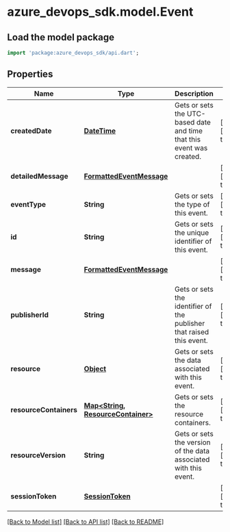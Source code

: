 # azure_devops_sdk.model.Event

## Load the model package
```dart
import 'package:azure_devops_sdk/api.dart';
```

## Properties
Name | Type | Description | Notes
------------ | ------------- | ------------- | -------------
**createdDate** | [**DateTime**](DateTime.md) | Gets or sets the UTC-based date and time that this event was created. | [optional] [default to null]
**detailedMessage** | [**FormattedEventMessage**](FormattedEventMessage.md) |  | [optional] [default to null]
**eventType** | **String** | Gets or sets the type of this event. | [optional] [default to null]
**id** | **String** | Gets or sets the unique identifier of this event. | [optional] [default to null]
**message** | [**FormattedEventMessage**](FormattedEventMessage.md) |  | [optional] [default to null]
**publisherId** | **String** | Gets or sets the identifier of the publisher that raised this event. | [optional] [default to null]
**resource** | [**Object**](.md) | Gets or sets the data associated with this event. | [optional] [default to null]
**resourceContainers** | [**Map&lt;String, ResourceContainer&gt;**](ResourceContainer.md) | Gets or sets the resource containers. | [optional] [default to {}]
**resourceVersion** | **String** | Gets or sets the version of the data associated with this event. | [optional] [default to null]
**sessionToken** | [**SessionToken**](SessionToken.md) |  | [optional] [default to null]

[[Back to Model list]](../README.md#documentation-for-models) [[Back to API list]](../README.md#documentation-for-api-endpoints) [[Back to README]](../README.md)


